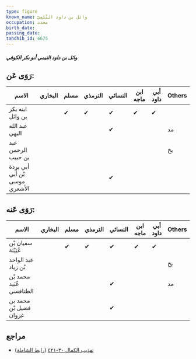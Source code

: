 ```yaml
---
type: figure
known_name: وائل بن داود التَّيْمِيّ
occupation: محدث
birth_date:
passing_date:
tahdhib_id: 6675
---
```

##### وائل بن داود التيمي أبو بكر الكوفي

## رَوَى عَن:
| الاسم                          | البخاري | مسلم | الترمذي | النسائي | ابن ماجه | أبي داود | Others |
| ------------------------------ | ------- | ---- | ------- | ------- | -------- | -------- | ------ |
| ابنه بكر بن وائل               |         | ✔    | ✔       | ✔       | ✔        | ✔        |        |
| عبد الله البهي                 |         |      |         | ✔       |          |          | مد     |
| عبد الرحمن بن حبيب             |         |      |         |         |          |          | بخ     |
| أبي بردة بْن أَبي موسى الأشعري |         |      |         | ✔       |          |          |        |
## رَوَى عَنه:
| الاسم                    | البخاري | مسلم | الترمذي | النسائي | ابن ماجه | أبي داود | Others |
| ------------------------ | ------- | ---- | ------- | ------- | -------- | -------- | ------ |
| سفيان بْن عُيَيْنَة      |         | ✔    | ✔       | ✔       | ✔        | ✔        |        |
| عبد الواحد بْن زياد      |         |      |         |         |          |          | بخ     |
| محمد بْن عُبَيد الطنافسي |         |      |         | ✔       |          |          | مد     |
| محمد بن فضيل بْن غزوان   |         |      |         | ✔       |          |          |        |
## مراجع
- [تهذيب الكمال ٣٠-٤٢١](obsidian://open?vault=Tahdhib-al-Kamal&file=Figures/٦٦٧٥-وائل%20بن%20داود%20التيمي%20أبو%20بكر%20الكوفي) ([رابط الشاملة](https://shamela.ws/book/3722/16487))